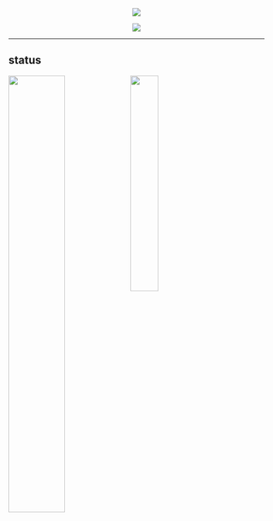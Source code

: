 <p align="center">
  <a href="https://github.com/herluvhr">
    <img src="https://komarev.com/ghpvc/?username=9n8&color=blueviolet"/>
     </a>

<p align="center">
  <a href="https://discord.com/users/852672813878083635">
    <img src="https://lanyard-profile-readme.vercel.app/api/852672813878083635"/>
     </a>
</p>
  
-----------

## status
<img align="left" width="47%" src="https://github-readme-stats.vercel.app/api?username=9n8&show_icons=true&theme=tokyonight" />

<img align="left" width="33%" src="https://github-readme-stats.vercel.app/api/top-langs/?username=9n8&langs_count=3)](https://github.com/anuraghazra/github-readme-stats" />






